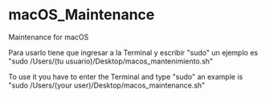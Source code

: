 # macOS_Maintenance
Maintenance for macOS

Para usarlo tiene que ingresar a la Terminal y escribir "sudo"
un ejemplo es "sudo /Users/(tu usuario)/Desktop/macos_mantenimiento.sh"


To use it you have to enter the Terminal and type "sudo"
an example is "sudo /Users/(your user)/Desktop/macos_maintenance.sh"
